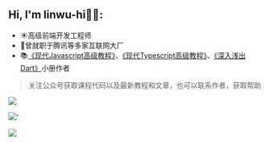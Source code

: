 ## Hi, I'm linwu-hi👏🏻:

- ☀高级前端开发工程师
- 🌲曾就职于腾讯等多家互联网大厂
- 📚[《现代Javascript高级教程》](https://www.coding-time.cn)、[《现代Typescript高级教程》](https://www.coding-time.cn/typescript)、[《深入浅出Dart》](https://www.coding-time.cn/dart)小册作者


> 关注公众号获取课程代码以及最新教程和文章，也可以联系作者，获取帮助

![](https://cdn.jsdelivr.net/gh/linwu-hi/coding-time-typescript@main/docs/.vuepress/public/assets/image/wx.png)


![](https://github-readme-stats.vercel.app/api/top-langs/?username=linwu-hi&theme=dark&layout=compact)'

![](https://github-readme-stats.vercel.app/api?username=linwu-hi&theme=dark&show_icons=true)
